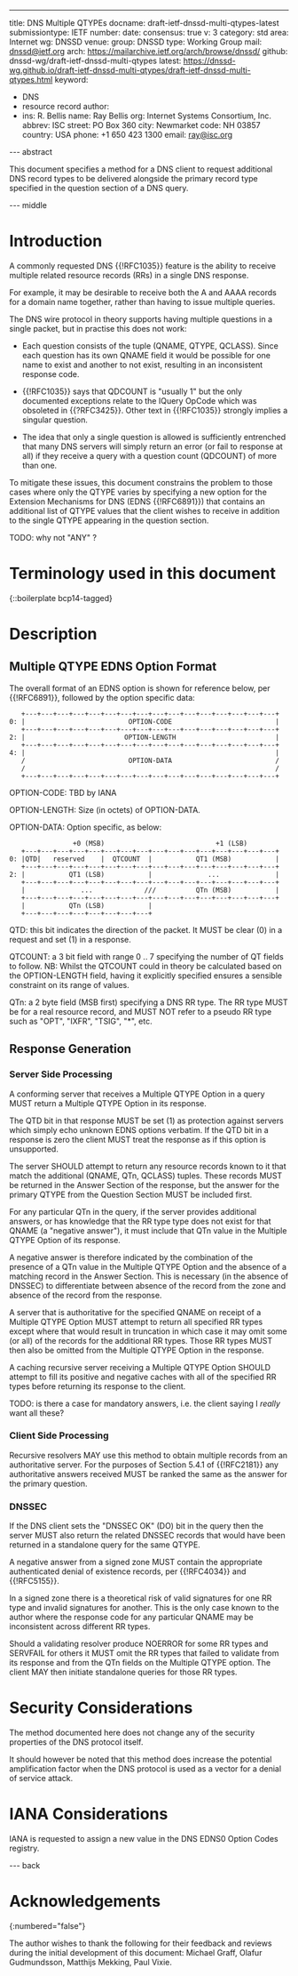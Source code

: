 ---
title: DNS Multiple QTYPEs
docname: draft-ietf-dnssd-multi-qtypes-latest
submissiontype: IETF
number:
date:
consensus: true
v: 3
category: std
area: Internet
wg: DNSSD
venue:
  group: DNSSD
  type: Working Group
  mail: dnssd@ietf.org
  arch: https://mailarchive.ietf.org/arch/browse/dnssd/
  github: dnssd-wg/draft-ietf-dnssd-multi-qtypes
  latest: https://dnssd-wg.github.io/draft-ietf-dnssd-multi-qtypes/draft-ietf-dnssd-multi-qtypes.html
keyword:
  - DNS
  - resource record
author:
  -
    ins: R. Bellis
    name: Ray Bellis
    org: Internet Systems Consortium, Inc.
    abbrev: ISC
    street: PO Box 360
    city: Newmarket
    code: NH 03857
    country: USA
    phone: +1 650 423 1300
    email: ray@isc.org

--- abstract

This document specifies a method for a DNS client to request additional
DNS record types to be delivered alongside the primary record type
specified in the question section of a DNS query.

--- middle

# Introduction

A commonly requested DNS {{!RFC1035}} feature is the ability to receive
multiple related resource records (RRs) in a single DNS response.

For example, it may be desirable to receive both the A and AAAA
records for a domain name together, rather than having to issue
multiple queries.

The DNS wire protocol in theory supports having multiple questions in
a single packet, but in practise this does not work:

* Each question consists of the tuple (QNAME, QTYPE, QCLASS).  Since
each question has its own QNAME field it would be possible for one
name to exist and another to not exist, resulting in an
inconsistent response code.

* {{!RFC1035}} says that QDCOUNT is "usually 1" but the only documented
exceptions relate to the IQuery OpCode which was obsoleted in {{?RFC3425}}.
Other text in {{!RFC1035}} strongly implies a singular question.

* The idea that only a single question is allowed is sufficiently
entrenched that many DNS servers will simply return an error (or
fail to response at all) if they receive a query with a question
count (QDCOUNT) of more than one.

To mitigate these issues, this document constrains the problem to those
cases where only the QTYPE varies by specifying a new option for the
Extension Mechanisms for DNS (EDNS {{!RFC6891}}) that contains an
additional list of QTYPE values that the client wishes to receive in
addition to the single QTYPE appearing in the question section.

TODO: why not "ANY" ?

# Terminology used in this document

{::boilerplate bcp14-tagged}

# Description

## Multiple QTYPE EDNS Option Format

The overall format of an EDNS option is shown for reference below,
per {{!RFC6891}}, followed by the option specific data:

       +---+---+---+---+---+---+---+---+---+---+---+---+---+---+---+---+
    0: |                          OPTION-CODE                          |
       +---+---+---+---+---+---+---+---+---+---+---+---+---+---+---+---+
    2: |                         OPTION-LENGTH                         |
       +---+---+---+---+---+---+---+---+---+---+---+---+---+---+---+---+
    4: |                                                               |
       /                          OPTION-DATA                          /
       /                                                               /
       +---+---+---+---+---+---+---+---+---+---+---+---+---+---+---+---+

OPTION-CODE: TBD by IANA

OPTION-LENGTH: Size (in octets) of OPTION-DATA.

OPTION-DATA: Option specific, as below:

                    +0 (MSB)                            +1 (LSB)
       +---+---+---+---+---+---+---+---+---+---+---+---+---+---+---+---+
    0: |QTD|   reserved    |  QTCOUNT  |           QT1 (MSB)           |
       +---+---+---+---+---+---+---+---+---+---+---+---+---+---+---+---+
    2: |           QT1 (LSB)           |              ...              |
       +---+---+---+---+---+---+---+---+---+---+---+---+---+---+---+---+
       |              ...             ///          QTn (MSB)           |
       +---+---+---+---+---+---+---+---+---+---+---+---+---+---+---+---+
       |           QTn (LSB)           |
       +---+---+---+---+---+---+---+---+

QTD: this bit indicates the direction of the packet.  It MUST be clear
(0) in a request and set (1) in a response.

QTCOUNT: a 3 bit field with range 0 .. 7 specifying the number of QT
fields to follow.  NB: Whilst the QTCOUNT could in theory be calculated
based on the OPTION-LENGTH field, having it explicitly specified ensures
a sensible constraint on its range of values.

QTn: a 2 byte field (MSB first) specifying a DNS RR type.  The RR type
MUST be for a real resource record, and MUST NOT refer to a pseudo RR
type such as "OPT", "IXFR", "TSIG", "*", etc.

## Response Generation

### Server Side Processing

A conforming server that receives a Multiple QTYPE Option in a query
MUST return a Multiple QTYPE Option in its response.

The QTD bit in that response MUST be set (1) as protection against
servers which simply echo unknown EDNS options verbatim.  If the QTD bit
in a response is zero the client MUST treat the response as if this
option is unsupported.

The server SHOULD attempt to return any resource records known to it
that match the additional (QNAME, QTn, QCLASS) tuples.  These records
MUST be returned in the Answer Section of the response, but the answer
for the primary QTYPE from the Question Section MUST be included first.

For any particular QTn in the query, if the server provides additional
answers, or has knowledge that the RR type type does not exist for that
QNAME (a "negative answer"), it must include that QTn value in the
Multiple QTYPE Option of its response.

A negative answer is therefore indicated by the combination of the
presence of a QTn value in the Multiple QTYPE Option and the absence of
a matching record in the Answer Section.  This is necessary (in the
absence of DNSSEC) to differentiate between absence of the record from
the zone and absence of the record from the response.

A server that is authoritative for the specified QNAME on receipt of a
Multiple QTYPE Option MUST attempt to return all specified RR types
except where that would result in truncation in which case it may omit
some (or all) of the records for the additional RR types.  Those RR
types MUST then also be omitted from the Multiple QTYPE Option in the
response.

A caching recursive server receiving a Multiple QTYPE Option SHOULD
attempt to fill its positive and negative caches with all of the
specified RR types before returning its response to the client.

TODO: is there a case for mandatory answers, i.e. the client saying I
_really_ want all these?

### Client Side Processing

Recursive resolvers MAY use this method to obtain multiple records from
an authoritative server.  For the purposes of Section 5.4.1 of
{{!RFC2181}} any authoritative answers received MUST be ranked the same
as the answer for the primary question.

### DNSSEC

If the DNS client sets the "DNSSEC OK" (DO) bit in the query then the
server MUST also return the related DNSSEC records that would have been
returned in a standalone query for the same QTYPE.

A negative answer from a signed zone MUST contain the appropriate
authenticated denial of existence records, per {{!RFC4034}} and
{{!RFC5155}}.

In a signed zone there is a theoretical risk of valid signatures for one
RR type and invalid signatures for another.  This is the only case known
to the author where the response code for any particular QNAME may be
inconsistent across different RR types.

Should a validating resolver produce NOERROR for some RR types and
SERVFAIL for others it MUST omit the RR types that failed to validate
from its response and from the QTn fields on the Multiple QTYPE option.
The client MAY then initiate standalone queries for those RR types.

# Security Considerations

The method documented here does not change any of the security
properties of the DNS protocol itself.

It should however be noted that this method does increase the potential
amplification factor when the DNS protocol is used as a vector for a
denial of service attack.

# IANA Considerations

IANA is requested to assign a new value in the DNS EDNS0 Option Codes
registry.

--- back

# Acknowledgements
{:numbered="false"}

The author wishes to thank the following for their feedback and reviews
during the initial development of this document: Michael Graff, Olafur
Gudmundsson, Matthijs Mekking, Paul Vixie.
